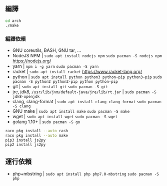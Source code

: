 ## 編譯

```bash
cd arch
./make
```

### 編譯依賴

* GNU coreutils, BASH, GNU tar, ...
* NodeJS NPM | `sudo apt install nodejs npm` `sudo pacman -S nodejs npm` https://nodejs.org/
* yarn | `npm i -g yarn` `sudo pacman -S yarn`
* racket | `sudo apt install racket` https://www.racket-lang.org/
* python | `sudo apt install python python3 python-pip python3-pip` `sudo pacman -S python2 python2-pip python python-pip`
* git | `sudo apt install git` `sudo pacman -S git`
* jre, jdk8, `/usr/lib/jvm/default-java/jre/lib/rt.jar` | `sudo pacman -S jdk8-openjdk`
* clang, clang-format | `sudo apt install clang clang-format` `sudo pacman -S clang`
* GNU make | `sudo apt install make` `sudo pacman -S make`
* wget | `sudo apt install wget` `sudo pacman -S wget`
* golang 1.10+ | `sudo pacman -S go`

```bash
raco pkg install --auto rash
raco pkg install --auto make
pip3 install js2py
pip2 install js2py
```

## 運行依賴

* php+mbstring | `sudo apt install php php7.0-mbstring` `sudo pacman -S php`
